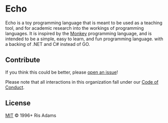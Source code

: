 # Echo

Echo is a toy programming language that is meant to be used as a teaching tool, and for academic research into the workings of programming languages.
It is inspired by the [Monkey](https://interpreterbook.com/) programming language, and is intended to be a simple, easy to learn, and fun programming language.
with a backing of .NET and C# instead of GO.

## Contribute

If you think this could be better, please [open an issue](https://github.com/risadams/echo-lang/issues/new)!

Please note that all interactions in this organization fall under our [Code of Conduct](CODE_OF_CONDUCT.md).

## License

[MIT](LICENSE) © 1996+ Ris Adams
